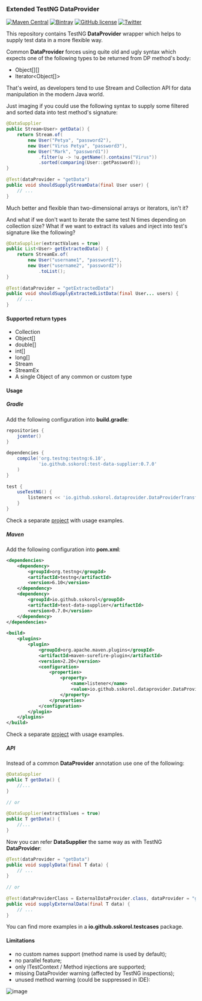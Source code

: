 ### Extended TestNG DataProvider

[![Maven Central](https://img.shields.io/badge/Maven%20Central-0.6.0-blue.svg?style=flat)](https://goo.gl/bjRqkT)
[![Bintray](https://img.shields.io/badge/Bintray-0.6.0-brightgreen.svg?style=flat)](https://goo.gl/5b5R5a)
[![GitHub license](https://img.shields.io/badge/license-Apache%202-blue.svg)](https://goo.gl/9GLmMZ)
[![Twitter](https://img.shields.io/twitter/url/https/github.com/sskorol/test-data-supplier.svg?style=social)](https://twitter.com/intent/tweet?text=Wow:&url=%5Bobject%20Object%5D)

This repository contains TestNG **DataProvider** wrapper which helps to supply test data in a more flexible way.

Common **DataProvider** forces using quite old and ugly syntax which expects one of the following types to be returned from DP method's body:

 - Object[][]
 - Iterator<Object[]>

That's weird, as developers tend to use Stream and Collection API for data manipulation in the modern Java world.

Just imaging if you could use the following syntax to supply some filtered and sorted data into test method's signature:

```java
@DataSupplier
public Stream<User> getData() {
    return Stream.of(
        new User("Petya", "password2"),
        new User("Virus Petya", "password3"),
        new User("Mark", "password1"))
            .filter(u -> !u.getName().contains("Virus"))
            .sorted(comparing(User::getPassword));
}
    
@Test(dataProvider = "getData")
public void shouldSupplyStreamData(final User user) {
    // ...
}
```

Much better and flexible than two-dimensional arrays or iterators, isn't it?

And what if we don't want to iterate the same test N times depending on collection size? What if we want to extract its values and inject into test's signature like the following?

```java
@DataSupplier(extractValues = true)
public List<User> getExtractedData() {
    return StreamEx.of(
        new User("username1", "password1"),
        new User("username2", "password2"))
            .toList();
}
        
@Test(dataProvider = "getExtractedData")
public void shouldSupplyExtractedListData(final User... users) {
    // ...
}
```

#### Supported return types

 - Collection
 - Object[]
 - double[]
 - int[]
 - long[]
 - Stream
 - StreamEx
 - A single Object of any common or custom type

#### Usage

##### Gradle

Add the following configuration into **build.gradle**:

```groovy
repositories {
    jcenter()
}
    
dependencies {
    compile('org.testng:testng:6.10',
            'io.github.sskorol:test-data-supplier:0.7.0'
    )
}
    
test {
    useTestNG() {
        listeners << 'io.github.sskorol.dataprovider.DataProviderTransformer'
    }
}
```

Check a separate [project](https://github.com/sskorol/test-data-supplier-gradle-example) with usage examples.

##### Maven

Add the following configuration into **pom.xml**:

```xml
<dependencies>
    <dependency>
        <groupId>org.testng</groupId>
        <artifactId>testng</artifactId>
        <version>6.10</version>
    </dependency>
    <dependency>
        <groupId>io.github.sskorol</groupId>
        <artifactId>test-data-supplier</artifactId>
        <version>0.7.0</version>
    </dependency>
</dependencies>
    
<build>
    <plugins>
        <plugin>
            <groupId>org.apache.maven.plugins</groupId>
            <artifactId>maven-surefire-plugin</artifactId>
            <version>2.20</version>
            <configuration>
                <properties>
                    <property>
                        <name>listener</name>
                        <value>io.github.sskorol.dataprovider.DataProviderTransformer</value>
                    </property>
                </properties>
            </configuration>
        </plugin>
    </plugins>
</build>
```

Check a separate [project](https://github.com/sskorol/test-data-supplier-maven-example) with usage examples.

##### API

Instead of a common **DataProvider** annotation use one of the following:
 
```java
@DataSupplier
public T getData() {
    //...
}
    
// or
    
@DataSupplier(extractValues = true)
public T getData() {
    //...
}
```

Now you can refer **DataSupplier** the same way as with TestNG **DataProvider**:

```java
@Test(dataProvider = "getData")
public void supplyData(final T data) {
    // ...
}
    
// or
    
@Test(dataProviderClass = ExternalDataProvider.class, dataProvider = "getData")
public void supplyExternalData(final T data) {
    // ...
}
```

You can find more examples in a **io.github.sskorol.testcases** package.

#### Limitations

 - no custom names support (method name is used by default);
 - no parallel feature;
 - only ITestContext / Method injections are supported;
 - missing DataProvider warning (affected by TestNG inspections);
 - unused method warning (could be suppressed in IDE):
 
 ![image](https://user-images.githubusercontent.com/6638780/27763889-13dd0b5e-5e95-11e7-8c19-719c6a3a15d9.png)
